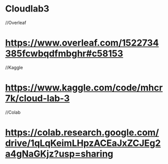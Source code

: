 # Cloudlab3
//Overleaf
# https://www.overleaf.com/1522734385fcwbqdfmbghr#c58153
//Kaggle
# https://www.kaggle.com/code/mhcr7k/cloud-lab-3
//Colab
# https://colab.research.google.com/drive/1qLqKeimLHpzACEaJxZCJEg2a4gNaGKjz?usp=sharing
